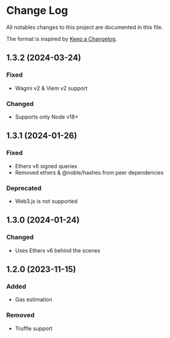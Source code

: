 # Change Log

All notables changes to this project are documented in this file.

The format is inspired by [Keep a Changelog].

[Keep a Changelog]: https://keepachangelog.com/en/1.0.0/

## 1.3.2 (2024-03-24)

### Fixed

 - Wagmi v2 & Viem v2 support

### Changed

 - Supports only Node v18+

## 1.3.1 (2024-01-26)

### Fixed

- Ethers v6 signed queries
- Removed ethers & @noble/hashes from peer dependencies

### Deprecated

- Web3.js is not supported

## 1.3.0 (2024-01-24)

### Changed

- Uses Ethers v6 behind the scenes

## 1.2.0 (2023-11-15)

### Added

- Gas estimation

### Removed

- Truffle support
